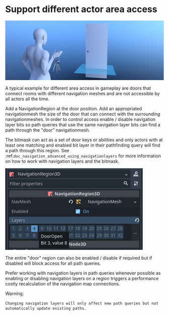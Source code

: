 
# Support different actor area access

![](img/nav_actor_doors.png)

A typical example for different area access in gameplay are doors that connect rooms 
with different navigation meshes and are not accessible by all actors all the time.

Add a NavigationRegion at the door position.
Add an appropriated navigationmesh the size of the door that can connect with the surrounding navigationmeshes.
In order to control access enable / disable navigation layer bits so path queries 
that use the same navigation layer bits can find a path through the "door" navigationmesh.

The bitmask can act as a set of door keys or abilities and only actors with at least 
one matching and enabled bit layer in their pathfinding query will find a path through this region.
See :ref:`doc_navigation_advanced_using_navigationlayers` for more information on how to work with navigation layers and the bitmask.

![](img/nav_actor_doorbitmask.png)

The entire "door" region can also be enabled / disable if required but if disabled will block access for all path queries.

Prefer working with navigation layers in path queries whenever possible as enabling or disabling 
navigation layers on a region triggers a performance costly recalculation of the navigation map connections.

Warning:

    Changing navigation layers will only affect new path queries but not automatically update existing paths.
